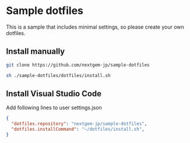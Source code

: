 # Sample dotfiles

This is a sample that includes minimal settings, so please create your own dotfiles.

## Install manually

```sh
git clone https://github.com/nextgem-jp/sample-dotfiles

sh ./sample-dotfiles/dotfiles/install.sh
```

## Install Visual Studio Code

Add following lines to user settings.json
```json
{
  "dotfiles.repository": "nextgem-jp/sample-dotfiles",
  "dotfiles.installCommand": "~/dotfiles/install.sh",
}
```
